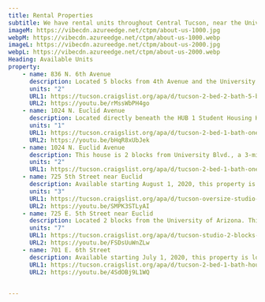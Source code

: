 ```yaml
---
title: Rental Properties
subtitle: We have rental units throughout Central Tucson, near the University of Arizona. See available units below or <a class="link dim" href="/contact">contact us</a> with questions or to apply.
imageM: https://vibecdn.azureedge.net/ctpm/about-us-1000.jpg
webpM: https://vibecdn.azureedge.net/ctpm/about-us-1000.webp
imageL: https://vibecdn.azureedge.net/ctpm/about-us-2000.jpg
webpL: https://vibecdn.azureedge.net/ctpm/about-us-2000.webp
Heading: Available Units
property:
    - name: 836 N. 6th Avenue
      description: Located 5 blocks from 4th Avenue and the University of Arizona. Less than a 5-minute drive to Banner Medical and Downtown. Unit comes with 2 beds and 2 full baths, 2 parking stalls, central AC, hardwood floors, washer/dryer unit onsite, and is pet friendly. Landlord also rents out parking stalls on the property as well. Tenant pays for all utilities. There will be an additional $25 charge for water, trash, and sewer. 
      units: "2"
      URL1: https://tucson.craigslist.org/apa/d/tucson-2-bed-2-bath-5-blocks-from-of/7118132364.html
      URL2: https://youtu.be/rMssWbPH4go
    - name: 1024 N. Euclid Avenue
      description: Located directly beneath the HUB 1 Student Housing Highrise. This house is 2 blocks from University Blvd., a 3-minute walk to CVS on University. It is less than a 5-minute car ride to 4th Ave., Downtown, and Banner Medical. There are 2 onsite parking stalls, central AC, and an in-unit washer/dryer. Landlord also rents out parking spaces on this property. This lease will expire on 12/31/2020 with the possibility to renew. Tenant pays for all utilities. There will be an additional $25 charge for water, sewer, and trash.  
      units: "1"
      URL1: https://tucson.craigslist.org/apa/d/tucson-2-bed-1-bath-one-block-from-of/7118087229.html
      URL2: https://youtu.be/bHqR8xUbJek
    - name: 1024 N. Euclid Avenue
      description: This house is 2 blocks from University Blvd., a 3-minute walk to CVS on University. It is less than a 5-minute car ride to 4th Ave., downtown, and Banner Medical. This is a 2 bed/1 bath unit that comes with a study room along with upgraded kitchen, bathroom and interior. The unit includes 2 onsite parking stalls, washer/dryer and central AC. There is an additional $25 charge for water, sewer and trash. Landlord also rents out parking spaces on this property.
      units: "2"
      URL1: https://tucson.craigslist.org/apa/d/tucson-2-bed-1-bath-one-block-from-of/7129360749.html
    - name: 725 5th Street near Euclid
      description: Available starting August 1, 2020, this property is located 2 blocks from the University of Arizona and is less than a 5-minute car ride from 4th Ave., Downtown and Banner Medical. This spacious studio has a wall A/C unit, coin laundry onsite and comes with 1 on-site parking space. Landlord pays for water, sewer and trash. Tenant pays for all other utilities.
      units: "3"
      URL1: https://tucson.craigslist.org/apa/d/tucson-oversize-studio-2-blocks-from-of/7127798598.html
      URL2: https://youtu.be/SMPK3STLyAI
    - name: 725 E. 5th Street near Euclid
      description: Located 2 blocks from the University of Arizona. This property is less than a 5-minute car ride from 4th Ave., Downtown and Banner Medical. This unit is a 1 bed/1 bath with AC in-unit, communal washer/dryer and 1 parking stall. The landlord pays for water, trash, and sewer. All other utilities will be paid for by the tenant.  
      units: "7"
      URL1: https://tucson.craigslist.org/apa/d/tucson-studio-2-blocks-from-of/7126658161.html
      URL2: https://youtu.be/FSDsUuWnZLw
    - name: 701 E. 6th Street
      description: Available starting July 1, 2020, this property is located across the street from the University of Arizona and is 3 blocks from 4th Ave. and downtown. It's also less than a 5-minute drive to Banner Medical. This is a 2 bed/1 bath unit that comes with hardwood floors, central A/C, washer/dryer and 2 street parking permits paid for by the landlord. The parking onsite is rented out. Landlord pays for water, sewer and trash. Tenant pays for all other utilities. 
      URL1: https://tucson.craigslist.org/apa/d/tucson-2-bed-1-bath-house-acros-street/7127800788.html
      URL2: https://youtu.be/4SdOBj9L1WQ

      
---
```




